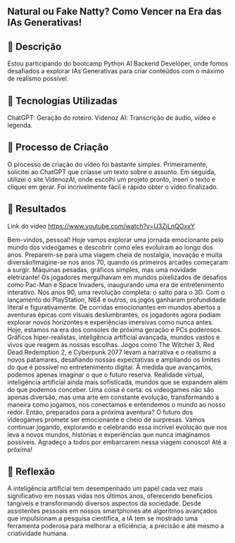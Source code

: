 
## Natural ou Fake Natty? Como Vencer na Era das IAs Generativas!

## 📒 Descrição
Estou participando do bootcamp Python AI Backend Developer, onde fomos desafiados a explorar IAs Generativas para criar conteúdos com o máximo de realismo possível.
## 🤖 Tecnologias Utilizadas
ChatGPT: Geração do roteiro.
Videnoz AI: Transcrição de áudio, vídeo e legenda.

## 🧐 Processo de Criação
O processo de criação do vídeo foi bastante simples. Primeiramente, solicitei ao ChatGPT que criasse um texto sobre o assunto. Em seguida, utilizei o site VidenozAI, onde escolhi um projeto pronto, inseri o texto e cliquei em gerar. Foi incrivelmente fácil e rápido obter o vídeo finalizado.

## 🚀 Resultados
Link do vídeo  https://www.youtube.com/watch?v=U3ZjLnQOxxY

Bem-vindos, pessoal! Hoje vamos explorar uma jornada emocionante pelo mundo dos videogames e descobrir como eles evoluíram ao longo dos anos. Preparem-se para uma viagem cheia de nostalgia, inovação e muita diversão!Imagine-se nos anos 70, quando os primeiros arcades começaram a surgir. Máquinas pesadas, gráficos simples, mas uma novidade eletrizante! Os jogadores mergulhavam em mundos pixelizados de desafios como Pac-Man e Space Invaders, inaugurando uma era de entretenimento interativo.
Nos anos 90, uma revolução completa: o salto para o 3D. Com o lançamento do PlayStation, N64 e outros, os jogos ganharam profundidade literal e figurativamente. De corridas emocionantes em mundos abertos a aventuras épicas com visuais deslumbrantes, os jogadores agora podiam explorar novos horizontes e experiências imersivas como nunca antes.
Hoje, estamos na era dos consoles de próxima geração e PCs poderosos. Gráficos hiper-realistas, inteligência artificial avançada, mundos vastos e vivos que reagem às nossas escolhas. Jogos como The Witcher 3, Red Dead Redemption 2, e Cyberpunk 2077 levam a narrativa e o realismo a novos patamares, desafiando nossas expectativas e ampliando os limites do que é possível no entretenimento digital.
À medida que avançamos, podemos apenas imaginar o que o futuro reserva. Realidade virtual, inteligência artificial ainda mais sofisticada, mundos que se expandem além do que podemos conceber. Uma coisa é certa: os videogames não são apenas diversão, mas uma arte em constante evolução, transformando a maneira como jogamos, nos conectamos e entendemos o mundo ao nosso redor.
Então, preparados para a próxima aventura? O futuro dos videogames promete ser emocionante e cheio de surpresas. Vamos continuar jogando, explorando e celebrando essa incrível evolução que nos leva a novos mundos, histórias e experiências que nunca imaginamos possíveis.
Agradeço a todos por embarcarem nessa viagem conosco! Até a próxima!


## 💭 Reflexão
A inteligência artificial tem desempenhado um papel cada vez mais significativo em nossas vidas nos últimos anos, oferecendo benefícios tangíveis e transformando diversos aspectos da sociedade. Desde assistentes pessoais em nossos smartphones até algoritmos avançados que impulsionam a pesquisa científica, a IA tem se mostrado uma ferramenta poderosa para melhorar a eficiência, a precisão e até mesmo a criatividade humana.
